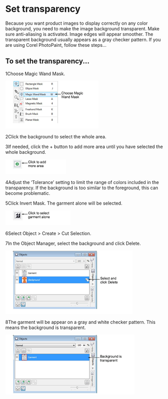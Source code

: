 # Set transparency

Because you want product images to display correctly on any color background, you need to make the image background transparent. Make sure anti-aliasing is activated. Image edges will appear smoother. The transparent background usually appears as a gray checker pattern. If you are using Corel PhotoPaint, follow these steps…

## To set the transparency...

1Choose Magic Wand Mask.

![MagicWandMask.png](assets/MagicWandMask.png)

2Click the background to select the whole area.

3If needed, click the + button to add more area until you have selected the whole background.

![AdditiveMode.png](assets/AdditiveMode.png)

4Adjust the ‘Tolerance’ setting to limit the range of colors included in the transparency. If the background is too similar to the foreground, this can become problematic.

5Click Invert Mask. The garment alone will be selected.

![InvertMask.png](assets/InvertMask.png)

6Select Object > Create > Cut Selection.

7In the Object Manager, select the background and click Delete.

![ObjectManagerSelectBackground.png](assets/ObjectManagerSelectBackground.png)

8The garment will be appear on a gray and white checker pattern. This means the background is transparent.

![ObjectManagerDeleteBackground.png](assets/ObjectManagerDeleteBackground.png)
